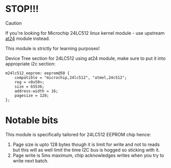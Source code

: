 # STOP!!!

>[!CAUTION]
>If you're looking for Microchip 24LC512 linux kernel module - use upstream [at24](https://github.com/torvalds/linux/blob/master/drivers/misc/eeprom/at24.c#L3) module instead. 
>
>This module is strictly for learning purposes!
>
Device Tree section for 24LC512 using at24 module, make sure to put it into appropriate i2c section:
```
m24lc512_eeprom: eeprom@50 {
	compatible = "microchip,24lc512", "atmel,24c512";
	reg = <0x50>;
	size = 65536;
	address-width = 16;
	pagesize = 128;
};
```
# Notable bits

This module is specifically tailored for 24LC512 EEPROM chip hence:
1) Page size is upto 128 bytes though it is limit for write and not to reads but this will as well limit the time I2C bus is hogged so sticking with it.
2) Page write is 5ms maximum, chip acknowledges writes when you try to write next batch.

